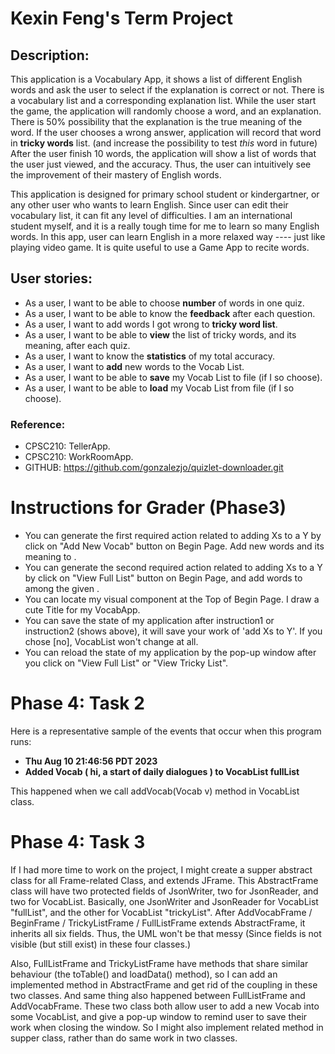 # Kexin Feng's Term Project

## Description:
This application is a Vocabulary App, 
it shows a list of different English words 
and ask the user to select if the explanation is correct or not.
There is a vocabulary list and a corresponding explanation list. 
While the user start the game, the application will randomly
choose a word, and an explanation. There is 50% possibility 
that the explanation is the true meaning of the word. 
If the user chooses a wrong answer, 
application will record that word in **tricky words** list.
(and increase the possibility to test *this* word in future)
After the user finish 10 words, the application will show
a list of words that the user just viewed, and the accuracy.
Thus, the user can intuitively see the improvement of their mastery of English words.

This application is designed for primary school student
or kindergartner, 
or any other user who wants to learn English. 
Since user can edit their vocabulary list, 
it can fit any level of difficulties. 
I am an international student myself, 
and it is a really tough time for me 
to learn so many English words. 
In this app, user can learn English
in a more relaxed way ---- just like playing video game.
It is quite useful to use a Game App to recite words. 

## User stories:

- As a user, I want to be able to choose **number** of words in one quiz.
- As a user, I want to be able to know the **feedback** after each question.
- As a user, I want to add words I got wrong to **tricky word list**.
- As a user, I want to be able to **view** the list of tricky words, and its meaning, after each quiz.
- As a user, I want to know the **statistics** of my total accuracy.
- As a user, I want to **add** new words to the Vocab List.
- As a user, I want to be able to **save** my Vocab List to file (if I so choose).
- As a user, I want to be able to **load** my Vocab List from file (if I so choose).


### Reference:
- CPSC210: TellerApp.
- CPSC210: WorkRoomApp.
- GITHUB: https://github.com/gonzalezjo/quizlet-downloader.git

# Instructions for Grader (Phase3)

- You can generate the first required action related to adding Xs to a Y by click on "Add New Vocab"
button on Begin Page. Add new words and its meaning to <FullList>.
- You can generate the second required action related to adding Xs to a Y by click on "View Full List"
button on Begin Page, and add words to <TrickyList> among the given <FullList>.
- You can locate my visual component at the Top of Begin Page. I draw a cute Title for my VocabApp. 
- You can save the state of my application after instruction1 or instruction2 (shows above), it will save your work
of 'add Xs to Y'. If you chose [no], VocabList won't change at all.
- You can reload the state of my application by the pop-up window after you click on "View Full List"
or "View Tricky List".

# Phase 4: Task 2

Here is a representative sample of the events that occur when this program runs:

- **Thu Aug 10 21:46:56 PDT 2023**
- **Added Vocab ( hi, a start of daily dialogues ) to VocabList fullList**

This happened when we call addVocab(Vocab v) method in VocabList class. 

# Phase 4: Task 3

If I had more time to work on the project,
I might create a supper abstract class for all Frame-related Class, and extends JFrame. 
This AbstractFrame class will have two protected fields of JsonWriter, two for JsonReader, and two for VocabList. 
Basically, one JsonWriter and JsonReader for VocabList "fullList", 
and the other for VocabList "trickyList".
After AddVocabFrame / BeginFrame / TrickyListFrame / FullListFrame extends AbstractFrame,
it inherits all six fields. Thus, the UML won't be that messy 
(Since fields is not visible (but still exist) in these four classes.)

Also, FullListFrame and TrickyListFrame have methods that share similar behaviour (the toTable() and loadData() method),
so I can add an implemented method in AbstractFrame and get rid of the coupling in these two classes. 
And same thing also happened between FullListFrame and AddVocabFrame. These two class both allow user to add
a new Vocab into some VocabList, and give a pop-up window to remind user to save their work when closing the window.
So I might also implement related method in supper class, rather than do same work in two classes. 